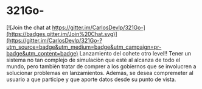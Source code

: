 # 321Go-

[![Join the chat at https://gitter.im/CarlosDevlp/321Go-](https://badges.gitter.im/Join%20Chat.svg)](https://gitter.im/CarlosDevlp/321Go-?utm_source=badge&utm_medium=badge&utm_campaign=pr-badge&utm_content=badge)
Lanzamiento del cohete otro level!!
Tener un sistema no tan complejo de simulaciòn que estè al alcanza de todo el mundo, pero tambièn tratar de comprer a los gobiernos que se involucren a solucionar problemas en lanzamientos. Ademàs, se desea compremeter al usuario a que participe y que aporte datos desde su punto de vista.
